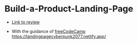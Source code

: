 # Build-a-Product-Landing-Page
- [Link to review](https://tributepagefreecc.netlify.app/)

- With the guidance of [freeCodeCamp](https://landingpagecyberpunk2077.netlify.app/)
https://landingpagecyberpunk2077.netlify.app/
